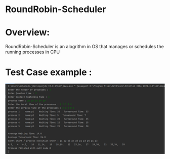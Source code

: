# RoundRobin-Scheduler 

# Overview:

RoundRobin-Scheduler is an alogrithm in OS that manages or schedules the running processes in CPU  

# Test Case example : 
<img src="testcase1.png">

